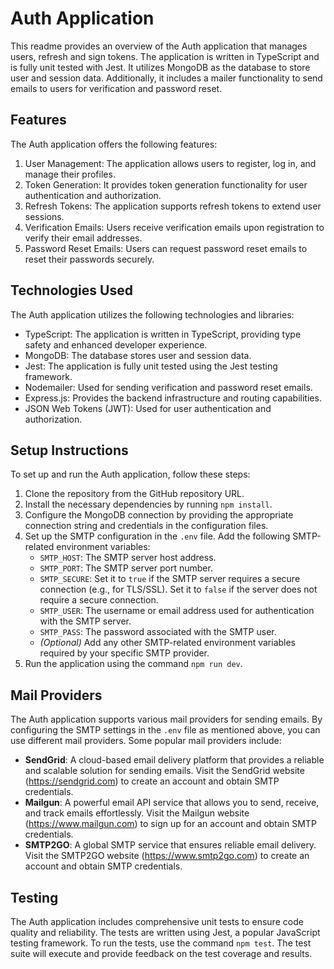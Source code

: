 # Auth Application

This readme provides an overview of the Auth application that manages users, refresh and sign tokens. The application is written in TypeScript and is fully unit tested with Jest. It utilizes MongoDB as the database to store user and session data. Additionally, it includes a mailer functionality to send emails to users for verification and password reset.

## Features

The Auth application offers the following features:

1. User Management: The application allows users to register, log in, and manage their profiles.
2. Token Generation: It provides token generation functionality for user authentication and authorization.
3. Refresh Tokens: The application supports refresh tokens to extend user sessions.
4. Verification Emails: Users receive verification emails upon registration to verify their email addresses.
5. Password Reset Emails: Users can request password reset emails to reset their passwords securely.

## Technologies Used

The Auth application utilizes the following technologies and libraries:

- TypeScript: The application is written in TypeScript, providing type safety and enhanced developer experience.
- MongoDB: The database stores user and session data.
- Jest: The application is fully unit tested using the Jest testing framework.
- Nodemailer: Used for sending verification and password reset emails.
- Express.js: Provides the backend infrastructure and routing capabilities.
- JSON Web Tokens (JWT): Used for user authentication and authorization.

## Setup Instructions

To set up and run the Auth application, follow these steps:

1. Clone the repository from the GitHub repository URL.
2. Install the necessary dependencies by running `npm install`.
3. Configure the MongoDB connection by providing the appropriate connection string and credentials in the configuration files.
4. Set up the SMTP configuration in the `.env` file. Add the following SMTP-related environment variables:
   - `SMTP_HOST`: The SMTP server host address.
   - `SMTP_PORT`: The SMTP server port number.
   - `SMTP_SECURE`: Set it to `true` if the SMTP server requires a secure connection (e.g., for TLS/SSL). Set it to `false` if the server does not require a secure connection.
   - `SMTP_USER`: The username or email address used for authentication with the SMTP server.
   - `SMTP_PASS`: The password associated with the SMTP user.
   - _(Optional)_ Add any other SMTP-related environment variables required by your specific SMTP provider.
5. Run the application using the command `npm run dev`.


## Mail Providers

The Auth application supports various mail providers for sending emails. By configuring the SMTP settings in the `.env` file as mentioned above, you can use different mail providers. Some popular mail providers include:

- **SendGrid**: A cloud-based email delivery platform that provides a reliable and scalable solution for sending emails. Visit the SendGrid website (https://sendgrid.com) to create an account and obtain SMTP credentials.
- **Mailgun**: A powerful email API service that allows you to send, receive, and track emails effortlessly. Visit the Mailgun website (https://www.mailgun.com) to sign up for an account and obtain SMTP credentials.
- **SMTP2GO**: A global SMTP service that ensures reliable email delivery. Visit the SMTP2GO website (https://www.smtp2go.com) to create an account and obtain SMTP credentials.


## Testing

The Auth application includes comprehensive unit tests to ensure code quality and reliability. The tests are written using Jest, a popular JavaScript testing framework. To run the tests, use the command `npm test`. The test suite will execute and provide feedback on the test coverage and results.
